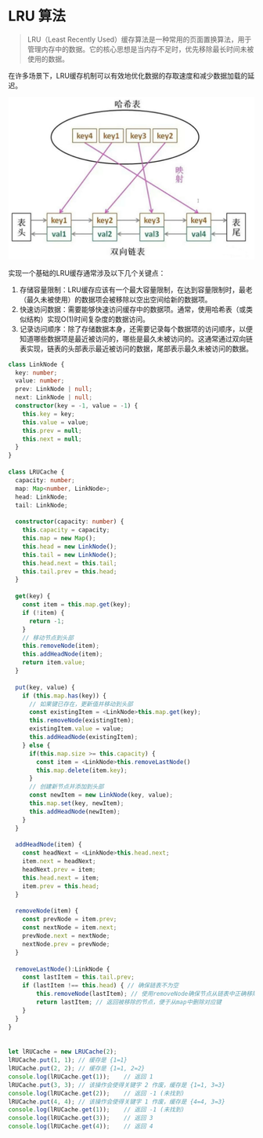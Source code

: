 # LRU 算法

> LRU（Least Recently Used）缓存算法是一种常用的页面置换算法，用于管理内存中的数据。它的核心思想是当内存不足时，优先移除最长时间未被使用的数据。

在许多场景下，LRU缓存机制可以有效地优化数据的存取速度和减少数据加载的延迟。


![alt text](image.png)

实现一个基础的LRU缓存通常涉及以下几个关键点：

1. 存储容量限制：LRU缓存应该有一个最大容量限制，在达到容量限制时，最老（最久未被使用）的数据项会被移除以空出空间给新的数据项。
2. 快速访问数据：需要能够快速访问缓存中的数据项。通常，使用哈希表（或类似结构）实现O(1)时间复杂度的数据访问。
3. 记录访问顺序：除了存储数据本身，还需要记录每个数据项的访问顺序，以便知道哪些数据项是最近被访问的，哪些是最久未被访问的。这通常通过双向链表实现，链表的头部表示最近被访问的数据，尾部表示最久未被访问的数据。




```ts
class LinkNode {
  key: number;
  value: number;
  prev: LinkNode | null;
  next: LinkNode | null;
  constructor(key = -1, value = -1) {
    this.key = key;
    this.value = value;
    this.prev = null;
    this.next = null;
  }
}

class LRUCache {
  capacity: number;
  map: Map<number, LinkNode>;
  head: LinkNode;
  tail: LinkNode;

  constructor(capacity: number) {
    this.capacity = capacity;
    this.map = new Map();
    this.head = new LinkNode();
    this.tail = new LinkNode();
    this.head.next = this.tail;
    this.tail.prev = this.head;
  }

  get(key) {
    const item = this.map.get(key);
    if (!item) {
      return -1;
    }
    // 移动节点到头部
    this.removeNode(item);
    this.addHeadNode(item);
    return item.value;
  }

  put(key, value) {
    if (this.map.has(key)) {
      // 如果键已存在，更新值并移动到头部
      const existingItem = <LinkNode>this.map.get(key);
      this.removeNode(existingItem);
      existingItem.value = value;
      this.addHeadNode(existingItem);
    } else {
      if(this.map.size >= this.capacity) {
        const item = <LinkNode>this.removeLastNode()
        this.map.delete(item.key);
      }
      // 创建新节点并添加到头部
      const newItem = new LinkNode(key, value);
      this.map.set(key, newItem);
      this.addHeadNode(newItem);
    }
  }

  addHeadNode(item) {
    const headNext = <LinkNode>this.head.next;
    item.next = headNext;
    headNext.prev = item;
    this.head.next = item;
    item.prev = this.head;
  }

  removeNode(item) {
    const prevNode = item.prev;
    const nextNode = item.next;
    prevNode.next = nextNode;
    nextNode.prev = prevNode;
  }

  removeLastNode():LinkNode {
    const lastItem = this.tail.prev;
    if (lastItem !== this.head) { // 确保链表不为空
        this.removeNode(lastItem); // 使用removeNode确保节点从链表中正确移除
        return lastItem; // 返回被移除的节点，便于从map中删除对应键
    }
  }
}


let lRUCache = new LRUCache(2);
lRUCache.put(1, 1); // 缓存是 {1=1}
lRUCache.put(2, 2); // 缓存是 {1=1, 2=2}
console.log(lRUCache.get(1));    // 返回 1
lRUCache.put(3, 3); // 该操作会使得关键字 2 作废，缓存是 {1=1, 3=3}
console.log(lRUCache.get(2));    // 返回 -1 (未找到)
lRUCache.put(4, 4); // 该操作会使得关键字 1 作废，缓存是 {4=4, 3=3}
console.log(lRUCache.get(1));    // 返回 -1 (未找到)
console.log(lRUCache.get(3));    // 返回 3
console.log(lRUCache.get(4));    // 返回 4
```
